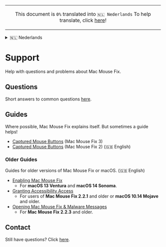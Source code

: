 <!-- THIS FILE IS AUTOMATICALLY GENERATED - EDITS WILL BE OVERRIDDEN -->
<table align="center"><td align="center">

This document is `0%` translated into `🇳🇱 Nederlands`
To help translate, click [here](https://github.com/noah-nuebling/mac-mouse-fix/discussions/731)!</td></table>

<details>
<summary>󠁧󠁿🇳🇱 Nederlands</summary>

  [🇬🇧 English](../../../../Help/Help.md)\
  [🇩🇪 Deutsch](../../../../Markdown/LocalizedDocuments/de/Help/Help.md)\
  **🇳🇱 Nederlands**\
[Help translate Mac Mouse Fix to different languages!](https://github.com/noah-nuebling/mac-mouse-fix/discussions/731)
</details>

# Support

Help with questions and problems about Mac Mouse Fix.

## Questions

Short answers to common questions [here](<../Readme.md#questions>).

## Guides

Where possible, Mac Mouse Fix explains itself.
But sometimes a guide helps!

- [Captured Mouse Buttons](<../Help/Guides/Captured Buttons (Mac Mouse Fix 3).md>) (Mac Mouse Fix 3)
- [Captured Mouse Buttons](<../Help/Guides/Captured Buttons (Mac Mouse Fix 2).md>) (Mac Mouse Fix 2) (🇬🇧 English)

### Older Guides

Guides for older versions of Mac Mouse Fix or macOS. (🇬🇧 English)

- [Enabling Mac Mouse Fix](<../Help/Legacy Guides/Enabling Mac Mouse Fix.md>)
    - For **macOS 13 Ventura** and **macOS 14 Sonoma**.
- [Granting Accessibility Access](<../Help/Legacy Guides/Granting Accessibility Access.md>) 
    - For users of **Mac Mouse Fix 2.2.1** and older or **macOS 10.14 Mojave** and older.
- [Opening Mac Mouse Fix & Malware Messages](<../Help/Legacy Guides/Opening Mac Mouse Fix & Malware Messages.md>) 
    - For **Mac Mouse Fix 2.2.3** and older.

## Contact


Still have questions? Click [here](https://redirect.macmousefix.com/?locale=nl&target=mmf-feedback-help-content).

<!--
[Aug 2025] We thought about having a section here saying:
    "Only available in {{english_only_tag_2}} – but feel free to write in your language!"

... But I decided to omit that, since this link isn't really about the 'content' which the user may not want to click on if they can't understand the language, but just about reaching out. Also, we plan to localize the form at some point, so it being "English only" is temporary.
-->

<!-- Could mention that if they open an Issue others might help them ... But except for very widespread issues that's unlikely. So maybe bad to set high expectations? -->

<!--
- [Send me an Email](https://redirect.macmousefix.com/?locale=nl&target=mailto-noah)
-->


<!-- Ideas: 
    - [Jul 2025] Apple support docs just have thumbs up thumbs down at the bottom and if you click thumbs down you get a text box to enter feedback. That's kinda nice. 
    - GitHub docs has a 'Submit a pull request' link at the bottom that takes you directly to the template file for the support doc on GitHub... I think our audience is not technical enough for that? I looked at some random doc on GitHub and the commit history was all GitHub employees... This seems unlikely to work.
    - GitHub docs have a 'Ask the community' link at the bottom, but that's what we had with GitHub Discussions for years and it didn't work.

    - Maybe make it a form: "I Still Have Questions After Viewing Help Content!\n\nWhat questions do you still have?\n\n(Please fill in here)
        - This would actually be easier to make by prefilling an email instead updating Feedback Assistant. Maybe we could make it a prefilled email for now, and later update. Maybe funnel through redirect.macmousefix.com to make it (slightly) easier to update later?
-->
